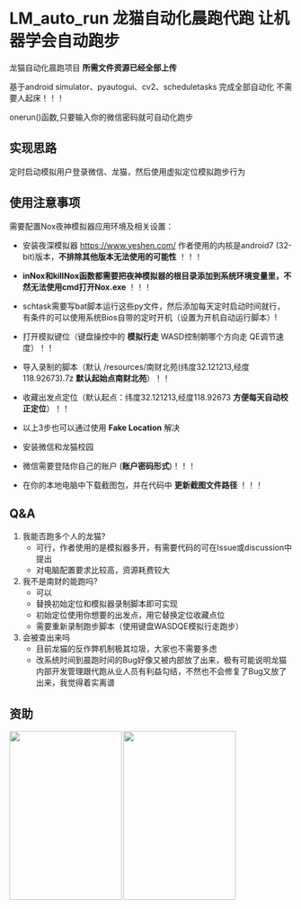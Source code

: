 # LM_auto_run 龙猫自动化晨跑代跑 让机器学会自动跑步
龙猫自动化晨跑项目 __所需文件资源已经全部上传__

基于android simulator、pyautogui、cv2、scheduletasks 完成全部自动化 不需要人起床！！！

onerun()函数,只要输入你的微信密码就可自动化跑步
## 实现思路
定时启动模拟用户登录微信、龙猫，然后使用虚拟定位模拟跑步行为

## 使用注意事项

需要配置Nox夜神模拟器应用环境及相关设置：
- 安装夜深模拟器 https://www.yeshen.com/ 作者使用的内核是android7 (32-bit)版本，__不排除其他版本无法使用的可能性__ ！！！
- __inNox和killNox函数都需要把夜神模拟器的根目录添加到系统环境变量里，不然无法使用cmd打开Nox.exe__ ！！！
- schtask需要写bat脚本运行这些py文件，然后添加每天定时启动时间就行，有条件的可以使用系统Bios自带的定时开机（设置为开机自动运行脚本）!
- 打开模拟键位（键盘操控中的 __模拟行走__   WASD控制朝哪个方向走   QE调节速度）！！ 

- 导入录制的脚本（默认 /resources/南财北苑(纬度32.121213,经度118.92673).7z  __默认起始点南财北苑__）！！
- 收藏出发点定位（默认起点：纬度32.121213,经度118.92673 __方便每天自动校正定位__）！！
- 以上3步也可以通过使用 __Fake Location__ 解决 

- 安装微信和龙猫校园

- 微信需要登陆你自己的账户 (__账户密码形式__)！！！

- 在你的本地电脑中下载截图包，并在代码中 __更新截图文件路径__ ！！！

## Q&A
1. 我能否跑多个人的龙猫?
    - 可行，作者使用的是模拟器多开，有需要代码的可在Issue或discussion中提出
    - 对电脑配置要求比较高，资源耗费较大
2. 我不是南财的能跑吗?
    - 可以
    - 替换初始定位和模拟器录制脚本即可实现
    - 初始定位使用你想要的出发点，用它替换定位收藏点位
    - 需要重新录制跑步脚本（使用键盘WASDQE模拟行走跑步）
3. 会被查出来吗
    - 目前龙猫的反作弊机制极其垃圾，大家也不需要多虑
    - 改系统时间到晨跑时间的Bug好像又被内部放了出来，极有可能说明龙猫内部开发管理跟代跑从业人员有利益勾结，不然也不会修复了Bug又放了出来，我觉得着实离谱

## 资助
<img src="https://github.com/VoxHwa/selecting-lesson-fast/blob/main/payment/alipay.jpg" width = "200" height = "300" alt="" align=left />
<img src="https://github.com/VoxHwa/selecting-lesson-fast/blob/main/payment/wechat.jpg" width = "200" height = "300" alt="" align=left />
